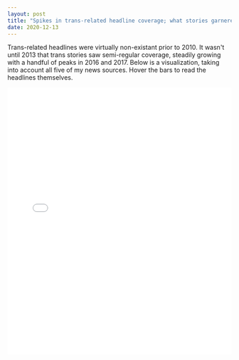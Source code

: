 ```yaml
---
layout: post
title: "Spikes in trans-related headline coverage; what stories garnered the most media attention?"
date: 2020-12-13
---
```


Trans-related headlines were virtually non-existant prior to 2010. It wasn't until 2013 that trans stories saw semi-regular coverage, steadily growing with a handful of peaks in 2016 and 2017. Below is a visualization, taking into account all five of my news sources. Hover the bars to read the headlines themselves.

<iframe src="/images/bokehtesting.html"'
  sandbox = "allow-same-origin allow-scripts"
  width = "100%"
  height = "600"
  seamless="seamless"
  frameborder = "0">
</iframe>

